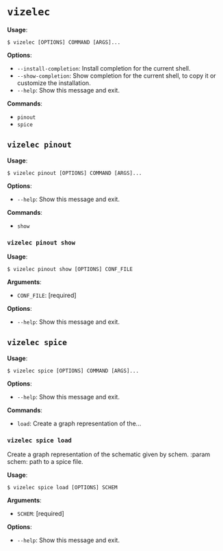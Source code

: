 # `vizelec`

**Usage**:

```console
$ vizelec [OPTIONS] COMMAND [ARGS]...
```

**Options**:

* `--install-completion`: Install completion for the current shell.
* `--show-completion`: Show completion for the current shell, to copy it or customize the installation.
* `--help`: Show this message and exit.

**Commands**:

* `pinout`
* `spice`

## `vizelec pinout`

**Usage**:

```console
$ vizelec pinout [OPTIONS] COMMAND [ARGS]...
```

**Options**:

* `--help`: Show this message and exit.

**Commands**:

* `show`

### `vizelec pinout show`

**Usage**:

```console
$ vizelec pinout show [OPTIONS] CONF_FILE
```

**Arguments**:

* `CONF_FILE`: [required]

**Options**:

* `--help`: Show this message and exit.

## `vizelec spice`

**Usage**:

```console
$ vizelec spice [OPTIONS] COMMAND [ARGS]...
```

**Options**:

* `--help`: Show this message and exit.

**Commands**:

* `load`: Create a graph representation of the...

### `vizelec spice load`

Create a graph representation of the schematic given by schem.
:param schem: path to a spice file.

**Usage**:

```console
$ vizelec spice load [OPTIONS] SCHEM
```

**Arguments**:

* `SCHEM`: [required]

**Options**:

* `--help`: Show this message and exit.

